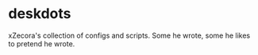 # deskdots
xZecora's collection of configs and scripts. Some he wrote, some he likes to pretend he wrote.
